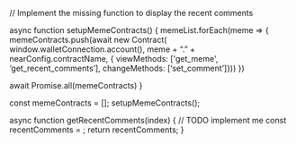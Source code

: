 // Implement the missing function to display the recent comments

async function setupMemeContracts() {
   memeList.forEach(meme => {
   memeContracts.push(await new Contract(
         window.walletConnection.account(),
         meme + “.” + nearConfig.contractName,
         { viewMethods: ['get_meme', ‘get_recent_comments’],
         changeMethods: [‘set_comment’]}))
      })

   await Promise.all(memeContracts)
}

const memeContracts = [];
setupMemeContracts();

async function getRecentComments(index) {
   // TODO implement me
   const recentComments = ;
   return recentComments;
}
